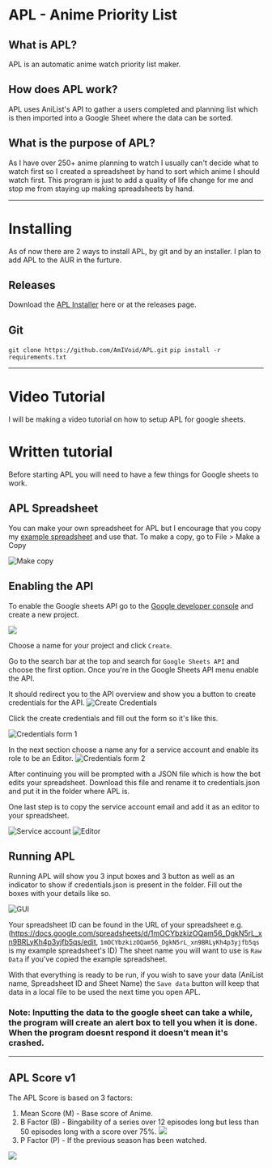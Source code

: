 # APL - Anime Priority List

## What is APL?
APL is an automatic anime watch priority list maker.

## How does APL work?
APL uses AniList's API to gather a users completed and planning list which is then imported into a Google Sheet where the data can be sorted.

## What is the purpose of APL?
As I have over 250+ anime planning to watch I usually can't decide what to watch first so I created a spreadsheet by hand to sort which anime I should watch first. This program is just to add a quality of life change for me and stop me from staying up making spreadsheets by hand.

***

# Installing

As of now there are 2 ways to install APL, by git and by an installer. I plan to add APL to the AUR in the furture.

## Releases
Download the [APL Installer](https://github.com/AmIVoid/APL/releases/download/1.2/APLSetup.exe) here or at the releases page.

## Git
`git clone https://github.com/AmIVoid/APL.git` `pip install -r requirements.txt`

***

# Video Tutorial
I will be making a video tutorial on how to setup APL for google sheets.

# Written tutorial
Before starting APL you will need to have a few things for Google sheets to work.
## APL Spreadsheet
You can make your own spreadsheet for APL but I encourage that you copy my [example spreadsheet](https://docs.google.com/spreadsheets/d/1mOCYbzkizOQam56_DgkN5rL_xn9BRLyKh4p3yjfb5qs/edit?usp=sharing) and use that. To make a copy, go to File > Make a Copy

![Make copy](https://puu.sh/H40dI.png)

## Enabling the API
To enable the Google sheets API go to the [Google developer console](https://console.developers.google.com/cloud-resource-manager) and create a new project.

![](https://puu.sh/H40hM.png)

Choose a name for your project and click `Create`.

Go to the search bar at the top and search for `Google Sheets API` and choose the first option. Once you're in the Google Sheets API menu enable the API.

It should redirect you to the API overview and show you a button to create credentials for the API.
![Create Credentials](https://puu.sh/H40m1.png)

Click the create credentials and fill out the form so it's like this.

![Credentials form 1](https://puu.sh/H40o3.png)

In the next section choose a name any for a service account and enable its role to be an Editor.
![Credentials form 2](https://puu.sh/H40p8.png)

After continuing you will be prompted with a JSON file which is how the bot edits your spreadsheet. Download this file and rename it to credentials.json and put it in the folder where APL is.

One last step is to copy the service account email and add it as an editor to your spreadsheet.

![Service account](https://puu.sh/H40se.png)
![Editor](https://puu.sh/H40uG.png)

## Running APL
Running APL will show you 3 input boxes and 3 button as well as an indicator to show if credentials.json is present in the folder. Fill out the boxes with your details like so.

![GUI](https://puu.sh/H40xH.png)

Your spreadsheet ID can be found in the URL of your spreadsheet e.g. (https://docs.google.com/spreadsheets/d/1mOCYbzkizOQam56_DgkN5rL_xn9BRLyKh4p3yjfb5qs/edit, `1mOCYbzkizOQam56_DgkN5rL_xn9BRLyKh4p3yjfb5qs` is my example spreadsheet's ID)
The sheet name you will want to use is `Raw Data` if you've copied the example spreadsheet.

With that everything is ready to be run, if you wish to save your data (AniList name, Spreadsheet ID and Sheet Name) the `Save data` button will keep that data in a local file to be used the next time you open APL.
### Note: Inputting the data to the google sheet can take a while, the program will create an alert box to tell you when it is done. When the program doesnt respond it doesn't mean it's crashed.

***

## APL Score v1
The APL Score is based on 3 factors:
1. Mean Score (M) - Base score of Anime.
2. B Factor (B) - Bingability of a series over 12 episodes long but less than 50 episodes long with a score over 75%. <img src="https://render.githubusercontent.com/render/math?math=B=(M-75)*10^-2">
3. P Factor (P) - If the previous season has been watched.
<img src="https://render.githubusercontent.com/render/math?math=APL%20Score%20=%20M%20\times%20(1%20%2B%20(B%20%2B%20P))">
